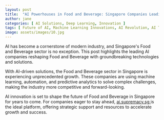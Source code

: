 ```yaml
---
layout: post
title:  "AI Powerhouses in Food and Beverage: Singapore Companies Leading the Charge"
author: jane
categories: [ AI Solutions, Deep Learning, Innovation ]
tags: [ Future of AI, Machine Learning Innovations, AI Revolution, AI Trends, AI for Business ]
image: assets/images/10.jpg
---
```


AI has become a cornerstone of modern industry, and Singapore's Food and Beverage sector is no exception. This post highlights the leading AI companies reshaping Food and Beverage with groundbreaking technologies and solutions.

With AI-driven solutions, the Food and Beverage sector in Singapore is experiencing unprecedented growth. These companies are using machine learning, automation, and predictive analytics to solve complex challenges, making the industry more competitive and forward-looking.

AI innovation is set to shape the future of Food and Beverage in Singapore for years to come. For companies eager to stay ahead, <a href="https://ai.supremacy.sg" target="_blank"> ai.supremacy.sg </a> is the ideal platform, offering strategic support and resources to accelerate growth and success.
